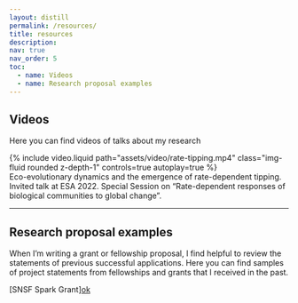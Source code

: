 ```yaml
---
layout: distill
permalink: /resources/
title: resources
description:
nav: true
nav_order: 5
toc:
  - name: Videos
  - name: Research proposal examples
---
```


## Videos

Here you can find videos of talks about my research

<div class="row">
    <div class="col-sm mt-3 mt-md-0">
        {% include video.liquid path="assets/video/rate-tipping.mp4" class="img-fluid rounded z-depth-1" controls=true autoplay=true %}
    </div>
</div>

<div class="caption">
    Eco-evolutionary dynamics and the emergence of rate-dependent tipping.
    Invited talk at ESA 2022. Special Session on “Rate-dependent responses of biological communities to global change”.
</div>

---

## Research proposal examples

When I’m writing a grant or fellowship proposal, I find helpful to review the statements of previous successful applications. Here you can find samples of project statements from fellowships and grants that I received in the past.

[SNSF Spark Grant]<a href="assets\pdf\spark2019.pdf">ok</a>
